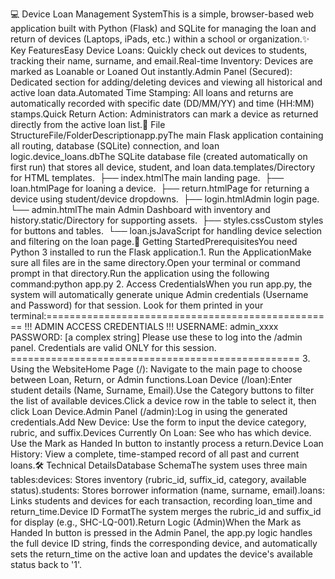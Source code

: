 💻 Device Loan Management SystemThis is a simple, browser-based web application built with Python (Flask) and SQLite for managing the loan and return of devices (Laptops, iPads, etc.) within a school or organization.✨ Key FeaturesEasy Device Loans: Quickly check out devices to students, tracking their name, surname, and email.Real-time Inventory: Devices are marked as Loanable or Loaned Out instantly.Admin Panel (Secured): Dedicated section for adding/deleting devices and viewing all historical and active loan data.Automated Time Stamping: All loans and returns are automatically recorded with specific date (DD/MM/YY) and time (HH:MM) stamps.Quick Return Action: Administrators can mark a device as returned directly from the active loan list.📁 File StructureFile/FolderDescriptionapp.pyThe main Flask application containing all routing, database (SQLite) connection, and loan logic.device_loans.dbThe SQLite database file (created automatically on first run) that stores all device, student, and loan data.templates/Directory for HTML templates.  ├── index.htmlThe main landing page.  ├── loan.htmlPage for loaning a device.  ├── return.htmlPage for returning a device using student/device dropdowns.  ├── login.htmlAdmin login page.  └── admin.htmlThe main Admin Dashboard with inventory and history.static/Directory for supporting assets.  ├── styles.cssCustom styles for buttons and tables.  └── loan.jsJavaScript for handling device selection and filtering on the loan page.🚀 Getting StartedPrerequisitesYou need Python 3 installed to run the Flask application.1. Run the ApplicationMake sure all files are in the same directory.Open your terminal or command prompt in that directory.Run the application using the following command:python app.py 2. Access CredentialsWhen you run app.py, the system will automatically generate unique Admin credentials (Username and Password) for that session. Look for them printed in your terminal:================================================== !!! ADMIN ACCESS CREDENTIALS !!! USERNAME: admin_xxxx PASSWORD: [a complex string] Please use these to log into the /admin panel. Credentials are valid ONLY for this session. ================================================== 3. Using the WebsiteHome Page (/): Navigate to the main page to choose between Loan, Return, or Admin functions.Loan Device (/loan):Enter student details (Name, Surname, Email).Use the Category buttons to filter the list of available devices.Click a device row in the table to select it, then click Loan Device.Admin Panel (/admin):Log in using the generated credentials.Add New Device: Use the form to input the device category, rubric, and suffix.Devices Currently On Loan: See who has which device. Use the Mark as Handed In button to instantly process a return.Device Loan History: View a complete, time-stamped record of all past and current loans.🛠️ Technical DetailsDatabase SchemaThe system uses three main tables:devices: Stores inventory (rubric_id, suffix_id, category, available status).students: Stores borrower information (name, surname, email).loans: Links students and devices for each transaction, recording loan_time and return_time.Device ID FormatThe system merges the rubric_id and suffix_id for display (e.g., SHC-LQ-001).Return Logic (Admin)When the Mark as Handed In button is pressed in the Admin Panel, the app.py logic handles the full device ID string, finds the corresponding device, and automatically sets the return_time on the active loan and updates the device's available status back to '1'.
